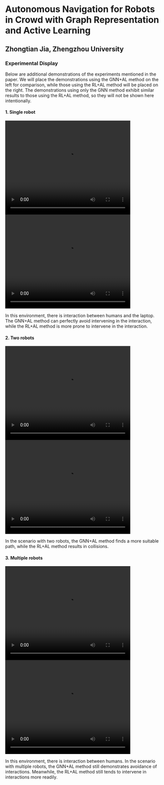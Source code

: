 # Autonomous Navigation for Robots in Crowd with Graph Representation and Active Learning
## Zhongtian Jia, Zhengzhou University

### Experimental Display
Below are additional demonstrations of the experiments mentioned in the paper. We will place the demonstrations using the GNN+AL method on the left for comparison, while those using the RL+AL method will be placed on the right. The demonstrations using only the GNN method exhibit similar results to those using the RL+AL method, so they will not be shown here intentionally.
#### 1. Single robot
<video src="/video/1-避免打扰.mp4" autoplay loop controls width="400" height="300"></video>
<video src="/video/1-打扰.mp4" autoplay loop controls width="400" height="300"></video>
<p>In this environment, there is interaction between humans and the laptop. The GNN+AL method can perfectly avoid intervening in the interaction, while the RL+AL method is more prone to intervene in the interaction.</p>

#### 2. Two robots
<video src="/video/2-不打扰.mp4" autoplay loop controls width="400" height="300"></video>
<video src="/video/2-打扰.mp4" autoplay loop controls width="400" height="300"></video>
<p>In the scenario with two robots, the GNN+AL method finds a more suitable path, while the RL+AL method results in collisions.</p>

#### 3. Multiple robots
<video src="/video/4-不打扰.mp4" autoplay loop controls width="400" height="300"></video>
<video src="/video/4-打扰.mp4" autoplay loop controls width="400" height="300"></video>
<p>In this environment, there is interaction between humans. In the scenario with multiple robots, the GNN+AL method still demonstrates avoidance of interactions. Meanwhile, the RL+AL method still tends to intervene in interactions more readily.</p>
